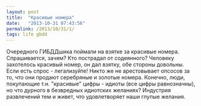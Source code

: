 ```yaml
---
layout: post
title:  "Красивые номера"
date:   "2013-10-31 07:43:56"
permalink: /2013/10/31/1/
tags: life gbdd
---
```


Очередного ГИБДДшика поймали на взятке за красивые
номера. Спрашивается, зачем? Кто пострадал от содеянного?  Человеку
захотелось красивый номер, он дал взятку, обе стороны довольны. Если
есть спрос - легализуйте! Никто же не арестовывает опсосов за то, что
они продают серебряные и золотые номера. Конечно, люди, покупающие
т.н. "красивые" цифры - идиоты (все цифры равнозначны), но что дурного
в безвредных идиотских желаниях? Индустрия развлечений тем и живет,
что удовлетворяет наши глупые желания.
